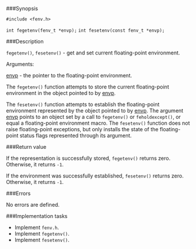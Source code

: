 ###Synopsis

`#include <fenv.h>`

`int fegetenv(fenv_t *envp);`
`int fesetenv(const fenv_t *envp);`

###Description

`fegetenv()`, `fesetenv()` - get and set current floating-point environment.

Arguments:

<u>envp</u> - the pointer to the floating-point environment.

The `fegetenv()` function attempts to store the current floating-point environment in the object pointed to by <u>envp</u>.

The `fesetenv()` function attempts to establish the floating-point environment represented by the object pointed to by <u>envp</u>. The argument <u>envp</u> points to an object set by a call to `fegetenv()` or `feholdexcept()`, or equal a floating-point environment macro. The `fesetenv()` function does not raise floating-point exceptions, but only installs the state of the floating-point status flags represented through its argument.

###Return value

If the representation is successfully stored, `fegetenv()` returns zero. Otherwise, it returns `-1`. 

If the environment was successfully established, `fesetenv()` returns zero. Otherwise, it returns `-1`.

###Errors

No errors are defined.

###Implementation tasks

 * Implement `fenv.h`.
 * Implement `fegetenv()`.
 * Implement `fesetenv()`.